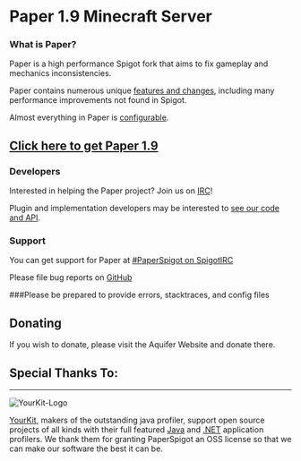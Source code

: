 Paper 1.9 Minecraft Server
===========
### What is Paper?

Paper is a high performance Spigot fork that aims to fix gameplay and mechanics inconsistencies.

Paper contains numerous unique [features and changes](features.md), including many performance improvements not found in Spigot.

Almost everything in Paper is [configurable](config.md).

## [Click here to get Paper 1.9](building.md)

### Developers
Interested in helping the Paper project? Join us on [IRC](https://paperchat.emc.gs)!

Plugin and implementation developers may be interested to [see our code and API](developers.md).

### Support
You can get support for Paper at [#PaperSpigot on SpigotIRC](https://paperchat.emc.gs)

Please file bug reports on [GitHub](https://paperissues.emc.gs)

###Please be prepared to provide errors, stacktraces, and config files

## Donating
If you wish to donate, please visit the Aquifer Website and donate there.

## Special Thanks To:
-------------

![YourKit-Logo](https://www.yourkit.com/images/yklogo.png)

[YourKit](http://www.yourkit.com/), makers of the outstanding java profiler, support open source projects of all kinds with their full featured [Java](https://www.yourkit.com/java/profiler/index.jsp) and [.NET](https://www.yourkit.com/.net/profiler/index.jsp) application profilers. We thank them for granting PaperSpigot an OSS license so that we can make our software the best it can be.
